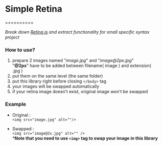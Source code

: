 # Simple Retina
==========

_Break down [Retina.js](http://imulus.github.io/retinajs/) and extract functionality for small specific syntax project_
### How to use?
1. prepare 2 images named "_image.jpg_" and "_image@2px.jpg_"  
	"__@2px__" have to be added between filename( image ) and extension( .jpg ) 
2. put them on the same level (the same folder)
3. put this library right before closing `</body>` tag
4. your images will be swapped automatically
5. if your retina image doesn't exist, original image won't be swapped

### Example 
* Original :  
`<img src="image.jpg" alt=""/>`  

* Swapped :  
`<img src="image@2x.jpg" alt="" />`  
*__Note that you need to use `<img>` tag to swap your image in this library__
